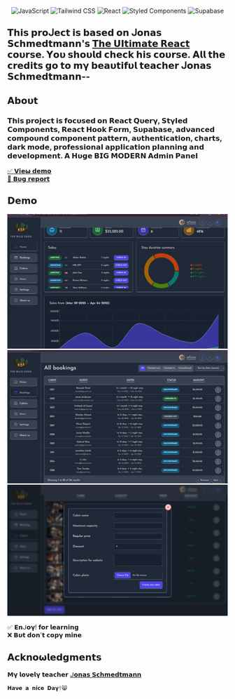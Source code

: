 <div align="center">
  
![JavaScript](https://img.shields.io/badge/JavaScript-F7DF1E?style=for-the-badge&logo=javascript&logoColor=black)
![Tailwind CSS](https://img.shields.io/badge/Tailwind_CSS-06B6D4?style=for-the-badge&logo=tailwindcss&logoColor=white)
![React](https://img.shields.io/badge/React-%2361DAFB.svg?style=for-the-badge&logo=React&logoColor=black)
![Styled Components](https://img.shields.io/badge/styled--components-DB7093?style=for-the-badge&logo=styled-components&logoColor=white)
![Supabase](https://img.shields.io/badge/Supabase-3ECF8E?style=for-the-badge&logo=supabase&logoColor=white)

</div>

## 𝗧𝗵𝗶𝘀 𝗽𝗿𝝾ᒍ𝗲𝗰𝘁 𝗶𝘀 𝗯𝗮𝘀𝗲𝗱 𝝾𝗻 ᒍ𝝾𝗻𝗮𝘀 𝗦𝗰𝗵𝗺𝗲𝗱𝘁𝗺𝗮𝗻𝗻'𝘀 [𝗧𝗵𝗲 𝗨𝝞𝘁𝗶𝗺𝗮𝘁𝗲 𝗥𝗲𝗮𝗰𝘁](https://www.udemy.com/user/jonasschmedtmann/) 𝗰𝝾𝞄𝗿𝘀𝗲. 𝝪𝝾𝞄 𝘀𝗵𝝾𝞄𝗹𝗱 𝗰𝗵𝗲𝗰𝗸 𝗵𝗶𝘀 𝗰𝝾𝞄𝗿𝘀𝗲. 𝝖𝗹𝗹 𝘁𝗵𝗲 𝗰𝗿𝗲𝗱𝗶𝘁𝘀 𝗴𝝾 𝘁𝝾 𝗺𝝲 𝗯𝗲𝗮𝞄𝘁𝗶𝗳𝞄𝗹 𝘁𝗲𝗮𝗰𝗵𝗲𝗿 ᒍ𝝾𝗻𝗮𝘀 𝗦𝗰𝗵𝗺𝗲𝗱𝘁𝗺𝗮𝗻𝗻--

## 𝝖𝗯𝝾𝞄𝘁
### 𝝩𝗵𝗶𝘀 𝗽𝗿𝝾𝗷𝗲𝗰𝘁 𝗶𝘀 𝗳𝝾𝗰𝞄𝘀𝗲𝗱 𝝾𝗻 𝗥𝗲𝗮𝗰𝘁 𝗤𝞄𝗲𝗿𝝲, 𝗦𝘁𝝲𝝞𝗲𝗱 𝗖𝗼𝗺𝗽𝗼𝗻𝗲𝗻𝘁𝘀, 𝗥𝗲𝗮𝗰𝘁 𝗛𝗼𝗼𝗸 𝗙𝗼𝗿𝗺, 𝗦𝞄𝗽𝗮𝗯𝗮𝘀𝗲, 𝗮𝗱𝝼𝗮𝗻𝗰𝗲𝗱 𝗰𝗼𝗺𝗽𝗼𝞄𝗻𝗱 𝗰𝗼𝗺𝗽𝗼𝗻𝗲𝗻𝘁 𝗽𝗮𝘁𝘁𝗲𝗿𝗻, 𝗮𝞄𝘁𝗵𝗲𝗻𝘁𝗶𝗰𝗮𝘁𝗶𝗼𝗻, 𝗰𝗵𝗮𝗿𝘁𝘀, 𝗱𝗮𝗿𝗸 𝗺𝗼𝗱𝗲, 𝗽𝗿𝗼𝗳𝗲𝘀𝘀𝗶𝗼𝗻𝗮𝝞 𝗮𝗽𝗽𝝞𝗶𝗰𝗮𝘁𝗶𝗼𝗻 𝗽𝝞𝗮𝗻𝗻𝗶𝗻𝗴 𝗮𝗻𝗱 𝗱𝗲𝝼𝗲𝝞𝗼𝗽𝗺𝗲𝗻𝘁. 𝝖 𝗛𝞄𝗴𝗲 𝗕𝗜𝗚 𝗠𝝤𝗗𝗘𝗥𝝢 𝝖𝗱𝗺𝗶𝗻 𝗣𝗮𝗻𝗲𝝞

<a href="https://the-wild-oasis-ph0enix46.netlify.app/login">✅ 𝗩𝗶𝗲𝞈 𝗱𝗲𝗺𝝾</a>
<br/>
<a href="https://github.com/pH0enix46/The-Wild-Oasis---REACT/issues">🐛 𝗕𝞄𝗴 𝗿𝗲𝗽𝝾𝗿𝘁</a>

## 𝗗𝗲𝗺𝝾
![Demo](./public/1.png)
![Demo](./public/2.png)
![Demo](./public/3.png)

✅ 𝗘𝗻ᒍ𝝾𝝲! 𝗳𝝾𝗿 𝗹𝗲𝗮𝗿𝗻𝗶𝗻𝗴 
<br/>
❌ 𝗕𝞄𝘁 𝗱𝝾𝗻'𝘁 𝗰𝝾𝗽𝝲 𝗺𝗶𝗻𝗲

## 𝝖𝗰𝗸𝗻𝝾𝞈𝗹𝗲𝗱𝗴𝗺𝗲𝗻𝘁𝘀
𝗠𝝲 𝗹𝝾𝝼𝗲𝗹𝝲 𝘁𝗲𝗮𝗰𝗵𝗲𝗿 [ᒍ𝝾𝗻𝗮𝘀 𝗦𝗰𝗵𝗺𝗲𝗱𝘁𝗺𝗮𝗻𝗻](https://github.com/jonasschmedtmann)

```
𝗛𝗮𝝼𝗲 𝗮 𝗻𝗶𝗰𝗲 𝗗𝗮𝝲!😸
```
